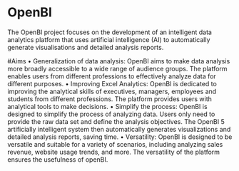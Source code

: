# OpenBI
The OpenBI project focuses on the development of an intelligent data analytics platform that uses artificial intelligence (AI) to automatically generate visualisations and detailed analysis reports.

#Aims
• Generalization of data analysis: OpenBI aims to make data analysis more broadly
accessible to a wide range of audience groups. The platform enables users from different
professions to effectively analyze data for different purposes.
• Improving Excel Analytics: OpenBI is dedicated to improving the analytical skills of
executives, managers, employees and students from different professions. The platform
provides users with analytical tools to make decisions.
• Simplify the process: OpenBI is designed to simplify the process of analyzing data.
Users only need to provide the raw data set and define the analysis objectives. The
OpenBI 5
artificially intelligent system then automatically generates visualizations and detailed
analysis reports, saving time.
• Versatility: OpenBI is designed to be versatile and suitable for a variety of scenarios,
including analyzing sales revenue, website usage trends, and more. The versatility of
the platform ensures the usefulness of openBI.
